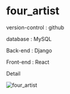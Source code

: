 # four_artist

version-control : github

database : MySQL

Back-end : Django

Front-end : React

Detail

![four_artist](https://user-images.githubusercontent.com/16794320/103075634-53d73a80-460f-11eb-83cf-7cc0e5ba55dc.png)
